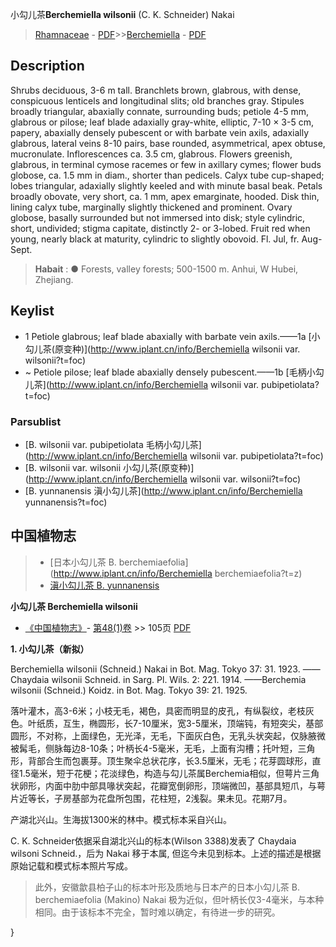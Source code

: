 小勾儿茶**Berchemiella wilsonii** (C. K. Schneider) Nakai

> [Rhamnaceae](http://www.iplant.cn/info/Rhamnaceae?t=foc) - [PDF](http://www.iplant.cn/foc/pdf/Rhamnaceae.pdf)>>[Berchemiella](http://www.iplant.cn/info/Berchemiella?t=foc) - [PDF](http://www.iplant.cn/foc/pdf/Berchemiella.pdf)

## Description

Shrubs deciduous, 3-6 m tall. Branchlets brown, glabrous, with dense, conspicuous lenticels and longitudinal slits; old branches gray. Stipules broadly triangular, abaxially connate, surrounding buds; petiole 4-5 mm, glabrous or pilose; leaf blade adaxially gray-white, elliptic, 7-10 × 3-5 cm, papery, abaxially densely pubescent or with barbate vein axils, adaxially glabrous, lateral veins 8-10 pairs, base rounded, asymmetrical, apex obtuse, mucronulate. Inflorescences ca. 3.5 cm, glabrous. Flowers greenish, glabrous, in terminal cymose racemes or few in axillary cymes; flower buds globose, ca. 1.5 mm in diam., shorter than pedicels. Calyx tube cup-shaped; lobes triangular, adaxially slightly keeled and with minute basal beak. Petals broadly obovate, very short, ca. 1 mm, apex emarginate, hooded. Disk thin, lining calyx tube, marginally slightly thickened and prominent. Ovary globose, basally surrounded but not immersed into disk; style cylindric, short, undivided; stigma capitate, distinctly 2- or 3-lobed. Fruit red when young, nearly black at maturity, cylindric to slightly obovoid. Fl. Jul, fr. Aug-Sept.

> **Habait** : 
>●  Forests, valley forests; 500-1500 m. Anhui, W Hubei, Zhejiang.

## Keylist

* 1 Petiole glabrous; leaf blade abaxially with barbate vein axils.——1a [小勾儿茶(原变种)](http://www.iplant.cn/info/Berchemiella wilsonii var. wilsonii?t=foc)
* ~ Petiole pilose; leaf blade abaxially densely pubescent.——1b [毛柄小勾儿茶](http://www.iplant.cn/info/Berchemiella wilsonii var. pubipetiolata?t=foc)

### Parsublist

* [B.  wilsonii var. pubipetiolata  毛柄小勾儿茶](http://www.iplant.cn/info/Berchemiella wilsonii var. pubipetiolata?t=foc)
* [B.  wilsonii var. wilsonii  小勾儿茶(原变种)](http://www.iplant.cn/info/Berchemiella wilsonii var. wilsonii?t=foc)
* [B.  yunnanensis  滇小勾儿茶](http://www.iplant.cn/info/Berchemiella yunnanensis?t=foc)

## 中国植物志

> * [日本小勾儿茶  B.  berchemiaefolia](http://www.iplant.cn/info/Berchemiella berchemiaefolia?t=z)
> * [滇小勾儿茶  B.  yunnanensis](Berchemiella-yunnanensis-滇小勾儿茶.md)

**小勾儿茶 Berchemiella wilsonii**

* [《中国植物志》](http://www.iplant.cn/frps)- [第48(1)卷](http://www.iplant.cn/frps/vol/48(1)) >> 105页 [PDF](http://www.iplant.cn/frps/pdf/48(1)/105.PDF)

**1. 小勾儿茶（新拟）**

Berchemiella wilsonii (Schneid.) Nakai in Bot. Mag. Tokyo 37: 31. 1923. ——Chaydaia wilsonii Schneid. in Sarg. Pl. Wils. 2: 221. 1914. ——Berchemia wilsonii (Schneid.) Koidz. in Bot. Mag. Tokyo 39: 21. 1925.

落叶灌木，高3-6米；小枝无毛，褐色，具密而明显的皮孔，有纵裂纹，老枝灰色。叶纸质，互生，椭圆形，长7-10厘米，宽3-5厘米，顶端钝，有短突尖，基部圆形，不对称，上面绿色，无光泽，无毛，下面灰白色，无乳头状突起，仅脉腋微被髯毛，侧脉每边8-10条；叶柄长4-5毫米，无毛，上面有沟槽；托叶短，三角形，背部合生而包裹芽。顶生聚伞总状花序，长3.5厘米，无毛；花芽圆球形，直径1.5毫米，短于花梗；花淡绿色，构造与勾儿茶属Berchemia相似，但萼片三角状卵形，内面中肋中部具喙状突起，花瓣宽倒卵形，顶端微凹，基部具短爪，与萼片近等长，子房基部为花盘所包围，花柱短，2浅裂。果未见。花期7月。

产湖北兴山。生海拔1300米的林中。模式标本采自兴山。

C. K. Schneider依据采自湖北兴山的标本(Wilson 3388)发表了 Chaydaia wilsoni Schneid.，后为 Nakai 移于本属, 但迄今未见到标本。上述的描述是根据原始记载和模式标本照片写成。

> 此外，安徽歙县柏子山的标本叶形及质地与日本产的日本小勾儿茶 B. berchemiaefolia (Makino) Nakai 极为近似，但叶柄长仅3-4毫米，与本种相同。由于该标本不完全，暂时难以确定，有待进一步的研究。

}